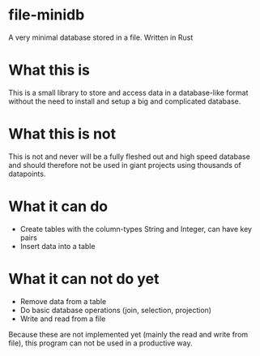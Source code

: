 # file-minidb
A very minimal database stored in a file. Written in Rust

# What this is
This is a small library to store and access data in a database-like format without the need to install and setup a big and complicated database.

# What this is not
This is not and never will be a fully fleshed out and high speed database and should therefore not be used in giant projects using thousands of datapoints.

# What it can do
- Create tables with the column-types String and Integer, can have key pairs
- Insert data into a table

# What it can not do yet
- Remove data from a table
- Do basic database operations (join, selection, projection)
- Write and read from a file

Because these are not implemented yet (mainly the read and write from file), this program can not be used in a productive way.
